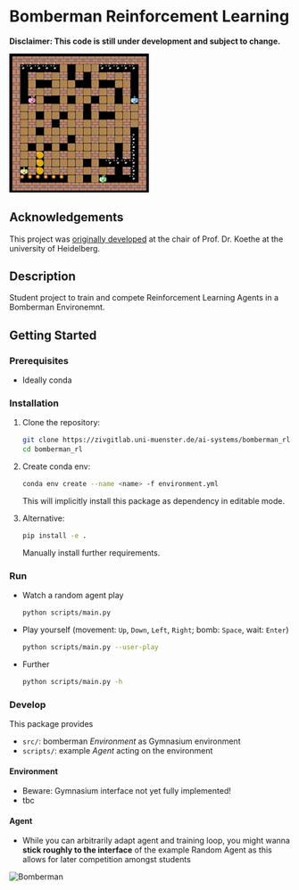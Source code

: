# Bomberman Reinforcement Learning

**Disclaimer: This code is still under development and subject to change.**

<img src="./docs/resources/icon.png" alt="Bomberman" width="250"/>

## Acknowledgements

This project was [originally developed](https://github.com/ukoethe/bomberman_rl) at the chair of Prof. Dr. Koethe at the university of Heidelberg.

## Description

Student project to train and compete Reinforcement Learning Agents in a Bomberman Environemnt.

## Getting Started

### Prerequisites

- Ideally conda

### Installation

1. Clone the repository:
   ```bash
   git clone https://zivgitlab.uni-muenster.de/ai-systems/bomberman_rl.git
   cd bomberman_rl
   ```

2. Create conda env:
   ```bash
   conda env create --name <name> -f environment.yml
   ```
   This will implicitly install this package as dependency in editable mode.

3. Alternative:
   ```bash
   pip install -e .
   ```
   Manually install further requirements.

### Run
- Watch a random agent play
   ```bash
   python scripts/main.py
   ```
- Play yourself (movement: `Up`, `Down`, `Left`, `Right`; bomb: `Space`, wait: `Enter`)
   ```bash
   python scripts/main.py --user-play
   ```
- Further
    ```bash
   python scripts/main.py -h
   ```

### Develop
This package provides
- `src/`: bomberman *Environment* as Gymnasium environment
- `scripts/`: example *Agent* acting on the environment

#### Environment
- Beware: Gymnasium interface not yet fully implemented!
- tbc

#### Agent
- While you can arbitrarily adapt agent and training loop, you might wanna **stick roughly to the interface** of the example Random Agent as this allows for later competition amongst students
<img src="./docs/resources/agent.png" alt="Bomberman" width="600"/>
